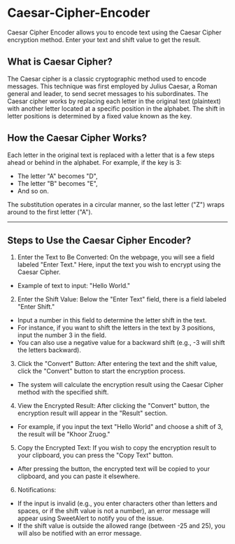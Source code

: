 # Caesar-Cipher-Encoder
Caesar Cipher Encoder allows you to encode text using the Caesar Cipher encryption method. Enter your text and shift value to get the result.

## What is Caesar Cipher?

The Caesar cipher is a classic cryptographic method used to encode messages. This technique was first employed by Julius Caesar, a Roman general and leader, to send secret messages to his subordinates. The Caesar cipher works by replacing each letter in the original text (plaintext) with another letter located at a specific position in the alphabet. The shift in letter positions is determined by a fixed value known as the key.

## How the Caesar Cipher Works?
Each letter in the original text is replaced with a letter that is a few steps ahead or behind in the alphabet.
For example, if the key is 3:

- The letter "A" becomes "D",
- The letter "B" becomes "E",
- And so on.

The substitution operates in a circular manner, so the last letter ("Z") wraps around to the first letter ("A").

-------------------------------------------------------------

## Steps to Use the Caesar Cipher Encoder?

1. Enter the Text to Be Converted:
On the webpage, you will see a field labeled "Enter Text." Here, input the text you wish to encrypt using the Caesar Cipher.
- Example of text to input: "Hello World."

2. Enter the Shift Value:
Below the "Enter Text" field, there is a field labeled "Enter Shift."
- Input a number in this field to determine the letter shift in the text.
- For instance, if you want to shift the letters in the text by 3 positions, input the number 3 in the field.
- You can also use a negative value for a backward shift (e.g., -3 will shift the letters backward).

3. Click the "Convert" Button:
After entering the text and the shift value, click the "Convert" button to start the encryption process.
- The system will calculate the encryption result using the Caesar Cipher method with the specified shift.

4. View the Encrypted Result:
After clicking the "Convert" button, the encryption result will appear in the "Result" section.
- For example, if you input the text "Hello World" and choose a shift of 3, the result will be "Khoor Zruog."

5. Copy the Encrypted Text:
If you wish to copy the encryption result to your clipboard, you can press the "Copy Text" button.
- After pressing the button, the encrypted text will be copied to your clipboard, and you can paste it elsewhere.

6. Notifications:
- If the input is invalid (e.g., you enter characters other than letters and spaces, or if the shift value is not a number), an error message will appear using SweetAlert to notify you of the issue.
- If the shift value is outside the allowed range (between -25 and 25), you will also be notified with an error message.
